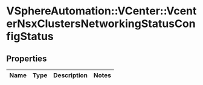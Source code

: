 # VSphereAutomation::VCenter::VcenterNsxClustersNetworkingStatusConfigStatus

## Properties
Name | Type | Description | Notes
------------ | ------------- | ------------- | -------------


